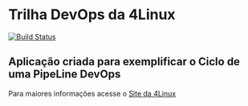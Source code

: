 # Trilha DevOps da 4Linux

<!-- Altere a Flag abaixo com sua URL do Travis -->
[![Build Status](https://travis-ci.org/RufusCool/DevOpsLab-HelloWorld.svg?branch=master)](https://travis-ci.org/RufusCool/DevOpsLab-HelloWorld)

## Aplicação criada para exemplificar o Ciclo de uma PipeLine DevOps


Para maiores informações acesse o [Site da 4Linux](https://www.4linux.com.br/cursos/devops)

